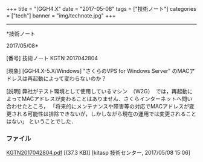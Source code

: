 ﻿+++
title = "[GGH4.X"
date = "2017-05-08"
tags = ["技術ノート"]
categories = ["tech"]
banner = "img/technote.jpg"
+++

-----------------------------------------------------------------------------------------------------------------------------

*技術ノート

2017/05/08*


[番号]
技術ノート KGTN 2017042804

[現象]
[GGH4.X-5.X/Windows] "さくらのVPS for Windows Server"
のMACアドレスは再起動によって変わらないのか？

[説明]
弊社がテスト環境として使用しているマシン　（W2G）　では，再起動によってMACアドレスが変わることはありません．さくらインターネットへ問い合わせたところ，
「将来的にメンテナンスや障害等の対応でMACアドレスが変更される可能性は排除できないが，しかしながら現在の運用では変更されることはない」
ということでした．


### ファイル

 
 


[KGTN2017042804.pdf](http://techreport.kitasp.net/attachments/download/3558/KGTN2017042804.pdf)
 [(37.3 KB)] [kitasp 技術センター, 2017/05/08
15:06]


 


 

